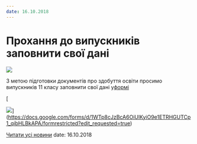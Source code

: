 ```yaml
---
date: 16.10.2018
---
```

# Прохання до випускників заповнити свої дані

![](/images/blog/прохання-до-випускників-заповнити-свої-дані/atest2.jpg)

З метою підготовки документів про здобуття освіти просимо випускників 11 класу заповнити свої дані у[формі](https://docs.google.com/forms/d/1WTp8cJzBcA6OiUlKyiO9e1ETRHGUTCp1_qibHLBkAPA/formrestricted?edit_requested=true)

[

![](/images/blog/прохання-до-випускників-заповнити-свої-дані/attestat-1.jpg)](https://docs.google.com/forms/d/1WTp8cJzBcA6OiUlKyiO9e1ETRHGUTCp1_qibHLBkAPA/formrestricted?edit_requested=true)

[Читати усі новини](/news)
date: 16.10.2018
